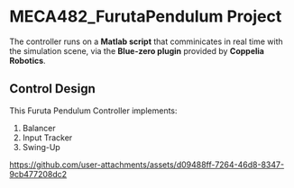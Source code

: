 # MECA482_FurutaPendulum Project

The controller runs on a **Matlab script** that comminicates in real time with the simulation scene, via the **Blue-zero plugin** provided by **Coppelia Robotics**.

## Control Design
This Furuta Pendulum Controller implements:

1.  Balancer
2.  Input Tracker
3.  Swing-Up


https://github.com/user-attachments/assets/d09488ff-7264-46d8-8347-9cb477208dc2


